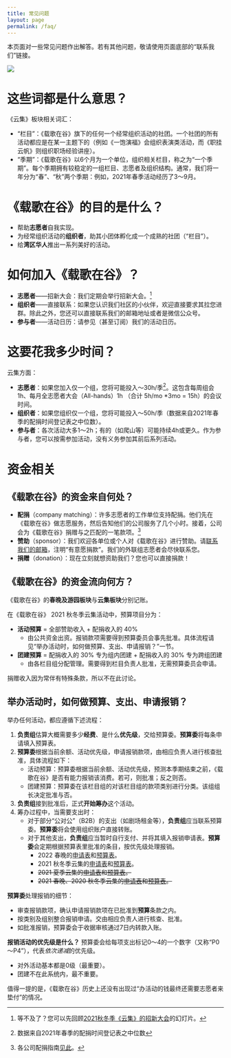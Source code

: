 ```yaml
---
title: 常见问题
layout: page
permalink: /faq/
---
```

本页面对一些常见问题作出解答。若有其他问题，敬请使用页面底部的“联系我们”链接。

![](https://tva1.sinaimg.cn/large/008i3skNgy1gwt84eb0gwj31ys0toac3.jpg)

# 这些词都是什么意思？
《云集》板块相关词汇：
- “栏目”：《载歌在谷》旗下的任何一个经常组织活动的社团。一个社团的所有活动都应是在某一主题下的（例如《一饱演福》会组织表演类活动，而《职挂云帆》则组织职场经验讲座）。
- “季期”：《载歌在谷》以6个月为一个单位，组织相关栏目，称之为“一个季期”。每个季期拥有较稳定的一组栏目、志愿者及组织结构。通常，我们将一年分为“春”、“秋”两个季期：例如，2021年春季活动经历了3～9月。

# 《载歌在谷》的目的是什么？

- 帮助**志愿者**自我实现。
- 为经常组织活动的**组织者**，助其小团体孵化成一个成熟的社团（“栏目”）。
- 给**湾区华人**推出一系列美好的活动。

# 如何加入《载歌在谷》？

- **志愿者**——招新大会：我们定期会举行招新大会。[^3]
- **组织者**——直接联系：如果您认识我们社区的小伙伴，欢迎直接要求其拉您进群。除此之外，您还可以直接联系我们的邮箱地址或者是微信公众号。
- **参与者**——活动日历：请参见（甚至订阅）我们的活动日历。

# 这要花我多少时间？
云集方面：
- **志愿者**：如果您加入仅一个组，您将可能投入～30h/季[^2]。这包含每周组会 1h、每月全志愿者大会（All-hands）1h （合计 5h/mo *3mo = 15h）的会议时间。
- **组织者**：如果您组织仅一个组，您将可能投入～50h/季（数据来自2021年春季的配捐时间登记表之中位数）。
- **参与者**：各次活动大多1～2h；有的（如爬山等）可能持续4h或更久。作为参与者，您可以按需参加活动，没有义务参加其前后系列活动。


# 资金相关

## 《载歌在谷》的资金来自何处？

- **配捐**（company matching）：许多志愿者的工作单位支持配捐。他们先在《载歌在谷》做志愿服务，然后告知他们的公司服务了几个小时。接着，公司会为《载歌在谷》捐赠与之匹配的一笔款项。[^1]
- **赞助**（sponsor）：我们欢迎各单位或个人对《载歌在谷》进行赞助。请[联系我们的邮箱](mailto:contact-us@zgzg.io)，注明“有意愿捐款”。我们的外联组志愿者会尽快联系您。
- **捐赠**（donation）：现在立刻就想资助我们？您也可以直接捐款！

## 《载歌在谷》的资金流向何方？
《载歌在谷》的**春晚及游园板块**与**云集板块**分别记账。

在《载歌在谷》 2021 秋冬季云集活动中，预算项目分为：
- **活动预算** = 全部赞助收入 + 配捐收入的 40%
  - 由公共资金出资。报销款项需要得到预算委员会事先批准。具体流程请见“举办活动时，如何做预算、支出、申请报销？”一节。
- **团建预算** = 配捐收入的 30% 专为组内团建 + 配捐收入的 30% 专为跨组团建
  - 由各栏目组分配管理。需要得到栏目负责人批准，无需预算委员会申请。

捐赠收入因为常伴有特殊条款，所以不在此讨论。

## 举办活动时，如何做预算、支出、申请报销？

举办任何活动，都应遵循下述流程：

1. **负责组**估算大概需要多少**经费**、是什么**优先级**，交给预算委。**预算委**将每条申请填入预算表。
2. **预算委**根据当前余额、活动优先级，申请报销款项，由相应负责人进行核查批准，具体流程如下：
   * 活动预算：预算委根据当前余额、活动优先级，预测本季期结束之前，《载歌在谷》是否有能力报销该消费。若可，则批准；反之则否。
   * 团建预算：预算委在该栏目组的对该栏目组的款项类别进行分类。该组组长决定批准与否。
3. **负责组**接到批准后，正式**开始筹办**这个活动。
4. 筹办过程中，当需要支出时：
   * 对于部分“公对公”（B2B）的支出（如剧场租金等），**负责组**应当联系预算委。**预算委**将会使用组织账户直接转账。
   * 对于其他支出，**负责组**应当暂时自行支付、并将其填入报销申请表。**预算委**会定期根据预算表里批准的条目，按优先级处理报销。
     * 2022 春晚的[申请表](https://zgzg.link/2022-reimbursement-form)和[预算表](https://zgzg.link/2022-budget)。
     * 2021 秋冬季云集的[申请表](https://zgzg.link/2021f-reimbursement-form)和[预算表](https://zgzg.link/2021f-budget)。
     * ~~2021 夏季云集的[申请表](https://zgzg.link/2021s-reimbursement-form)和[预算表](https://zgzg.link/2021s-budget)。~~
     * ~~2021 春晚、2020 秋冬季云集的[申请表](https://zgzg.link/2021-reimbursement-form)和[预算表](https://zgzg.link/2021-budget)。~~

**预算委**处理报销的细节：
- 审查报销款项，确认申请报销款项在已批准到**预算**条款之内。
- 按类别及组别整合报销申请。交由相应负责人进行核查、批准。
- 如批准报销，预算委会于收据审核通过7日内转款入账。

**报销活动的优先级是什么？** 预算委会给每项支出标记0～4的一个数字（又称“P0～P4”），代表*依次递减*的优先级。

* 对外活动基本都是0级（最重要）。
* 团建不在此系统内，最不重要。

值得一提的是，《载歌在谷》历史上还没有出现过“办活动的钱最终还需要志愿者来垫付”的情况。

[^1]: 各公司配捐指南[见此](https://zgzg.link/log-instruction)。
[^2]: 数据来自2021年春季的配捐时间登记表之中位数
[^3]: 等不及了？您可以先回顾[2021秋冬季《云集》的招新大会](https://zgzg.link/2021f-allhands)的幻灯片。

